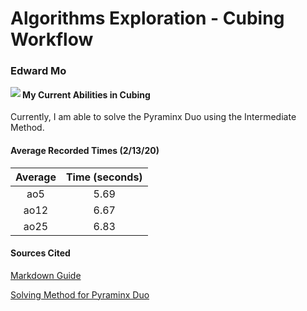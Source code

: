# Algorithms Exploration - Cubing Workflow
### Edward Mo

<img align="left" src="https://a.allegroimg.com/s128/11e4a6/31c0f8e54666b6abc3ffb708b8b1">

#### My Current Abilities in Cubing
Currently, I am able to solve the Pyraminx Duo using the Intermediate Method.

#### Average Recorded Times (2/13/20)
|Average|Time (seconds)|
| :---: | :---: |
| ao5 | 5.69 |
| ao12 | 6.67 |
| ao25 | 6.83 |

#### Sources Cited
[Markdown Guide](https://guides.github.com/features/mastering-markdown/)

[Solving Method for Pyraminx Duo](https://www.youtube.com/watch?v=xRBGC4Bxv1w&feature=emb_title)
